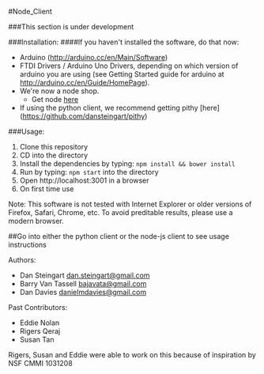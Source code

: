 #Node_Client

###This section is under development

###Installation:
####If you haven't installed the software, do that now:
- Arduino (http://arduino.cc/en/Main/Software)
- FTDI Drivers / Arduino Uno Drivers, depending on which version of arduino you are using (see Getting Started guide for arduino at http://arduino.cc/en/Guide/HomePage).
- We're now a node shop.  
   - Get node [here](http://nodejs.org/)
- If using the python client, we recommend getting pithy [here] (https://github.com/dansteingart/pithy)

###Usage:
1. Clone this repository
2. CD into the directory
3. Install the dependencies by typing: `npm install && bower install`
4. Run by typing: `npm start` into the directory
5. Open http://localhost:3001 in a browser
6. On first time use 


Note: This software is not tested with Internet Explorer or older versions of Firefox, Safari, Chrome, etc. To avoid preditable results, please use a modern browser.

##Go into either the python client or the node-js client to see usage instructions

Authors:
- Dan Steingart <dan.steingart@gmail.com>
- Barry Van Tassell <bajavata@gmail.com>
- Dan Davies  <danielmdavies@gmail.com>

Past Contributors:
- Eddie Nolan 
- Rigers Qeraj 
- Susan Tan 

Rigers, Susan and Eddie were able to work on this because of inspiration by NSF CMMI 1031208
